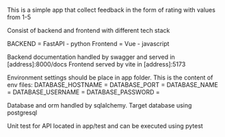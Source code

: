 This is a simple app that collect feedback in the form of rating with values from 1-5

Consist of backend and frontend with different tech stack

BACKEND = FastAPI - python
Frontend = Vue - javascript

Backend documentation handled by swagger and served in [address]:8000/docs
Frontend served by vite in [address]:5173

Environment settings should be place in app folder. This is the content of env files:
DATABASE_HOSTNAME = 
DATABASE_PORT = 
DATABASE_NAME = 
DATABASE_USERNAME = 
DATABASE_PASSWORD = 

Database and orm handled by sqlalchemy. Target database using postgresql

Unit test for API located in app/test and can be executed using pytest
